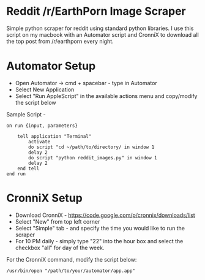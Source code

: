 # Reddit /r/EarthPorn Image Scraper


Simple python scraper for reddit using standard python libraries. I use this script on my macbook with an Automator script and CronniX to download all the top post from /r/earthporn every night.


# Automator Setup

* Open Automator -> cmd + spacebar - type in Automator
* Select New Application
* Select "Run AppleScript" in the available actions menu and copy/modify the script below

Sample Script -

    on run {input, parameters}

        tell application "Terminal"
            activate
            do script "cd ~/path/to/directory/ in window 1
            delay 2
            do script "python reddit_images.py" in window 1
            delay 2
        end tell
    end run

# CronniX Setup
* Download CronniX - https://code.google.com/p/cronnix/downloads/list
* Select "New" from top left corner
* Select "Simple" tab - and specify the time you would like to run the scraper
* For 10 PM daily - simply type "22" into the hour box and select the checkbox "all" for day of the week.

For the CronniX command, modify the script below:

    /usr/bin/open "/path/to/your/automator/app.app"

